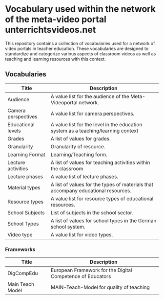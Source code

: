 # Vocabulary used within the network of the meta-video portal unterrichtsvideos.net

This repository contains a collection of vocabularies used for a network of video portals in teacher education. These vocabularies are designed to standardize and categorize various aspects of classroom videos as well as teaching and learning resources with this context.

## Vocabularies

| Title               | Description                                                                                      |
|---------------------|--------------------------------------------------------------------------------------------------|
| Audience            | A value list for the audience of the Meta-Videoportal network.                                   |
| Camera perspectives | A value list for camera perspectives.                                                            |
| Educational levels  | A value list for the level in the education system as a teaching/learning context                |
| Grades              | A list of values for grades.                                                                     |
| Granularity         | Granularity of resource.                                                                         |
| Learning Format     | Learning/Teaching form.                                                                          |
| Lecture activities  | A list of values for teaching activities within the classroom                                    |
| Lecture phases      | A value list of lecture phases.                                                                  |
| Material types      | A list of values for the types of materials that accompany educational resources.                |
| Resource types      | A value list for resource types of educational resources.                                        |
| School Subjects     | List of subjects in the school sector.                                                           |
| School Types        | A list of values for school types in the German school system.                                   |
| Video type          | A value list for video types.                                                                    |

### Frameworks

| Title               | Description                                                                                      |
|---------------------|--------------------------------------------------------------------------------------------------|
| DigCompEdu          | European Framework for the Digital Competence of Educators                                       |
| Main Teach Model    | MAIN-Teach-Model for quality of teaching                                                         |
